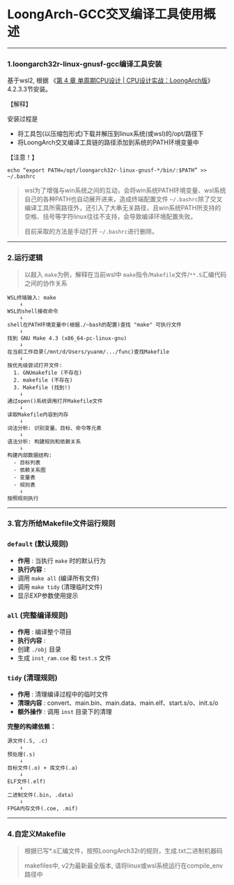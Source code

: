 # LoongArch-GCC交叉编译工具使用概述

---

### 1.loongarch32r-linux-gnusf-gcc编译工具安装

基于wsl2, 根据 《[第 4 章 单周期CPU设计 | CPU设计实战：LoongArch版](https://bookdown.org/loongson/_book3/chapter-single-cycle-cpu.html#func%E5%8A%9F%E8%83%BD%E6%B5%8B%E8%AF%95%E7%A8%8B%E5%BA%8F)》4.2.3.3节安装。

【解释】

安装过程是

- 将工具包(以压缩包形式)下载并解压到linux系统(或wsl)的/opt/路径下
- 将LoongArch交叉编译工具链的路径添加到系统的PATH环境变量中

【注意！】

```
echo “export PATH=/opt/loongarch32r-linux-gnusf-*/bin/:$PATH” >> ~/.bashrc
```

> wsl为了增强与win系统之间的互动，会将win系统PATH环境变量、wsl系统自己的各种PATH也自动展开进来，造成终端配置文件 `~/.bashrc`除了交叉编译工具所需路径外，还引入了大串无关路径，且win系统PATH所支持的空格、括号等字符linux往往不支持，会导致编译环境配置失败。
>
> 目前采取的方法是手动打开 `~/.bashrc`进行删除。

---

### **2.运行逻辑**

> 以敲入 `make`为例，解释在当前wsl中 `make`指令/`Makefile`文件/`**.S`汇编代码之间的协作关系

```
WSL终端输入: make
    ↓
WSL的shell接收命令
    ↓
shell在PATH环境变量中(根据./~bash的配置)查找 "make" 可执行文件
    ↓
找到 GNU Make 4.3 (x86_64-pc-linux-gnu)
    ↓
在当前工作目录(/mnt/d/Users/yuanm/.../func)查找Makefile
    ↓
按优先级尝试打开文件:
  1. GNUmakefile (不存在)
  2. makefile (不存在) 
  3. Makefile (找到!)
    ↓
通过open()系统调用打开Makefile文件
    ↓
读取Makefile内容到内存
    ↓
词法分析: 识别变量、目标、命令等元素
    ↓
语法分析: 构建规则和依赖关系
    ↓
构建内部数据结构:
  - 目标列表
  - 依赖关系图
  - 变量表
  - 规则表
    ↓
按照规则执行
```

---

### 3.官方所给Makefile文件运行规则

### `default` (默认规则)

* **作用** : 当执行 `make` 时的默认行为
* **执行内容** :
* 调用 `make all` (编译所有文件)
* 调用 `make tidy` (清理临时文件)
* 显示EXP参数使用提示

### `all` (完整编译规则)

* **作用** : 编译整个项目
* **执行内容** :
* 创建 `./obj` 目录
* 生成 `inst_ram.coe` 和 `test.s` 文件

### `tidy` (清理规则)

* **作用** : 清理编译过程中的临时文件
* **清理内容** : convert、main.bin、main.data、main.elf、start.s/o、init.s/o
* **额外操作** : 调用 `inst` 目录下的清理

**完整的构建依赖：**

```
源文件(.S, .c)
    ↓
预处理(.s)
    ↓
目标文件(.o) + 库文件(.a)
    ↓
ELF文件(.elf)
    ↓
二进制文件(.bin, .data)
    ↓
FPGA内存文件(.coe, .mif)
```

---

### 4.自定义Makefile

> 根据已写*.s汇编文件，按照LoongArch32r的规则，生成.txt二进制机器码
>
> makefiles中, v2为最新最全版本, 请将linux或wsl系统运行在compile_env路径中
